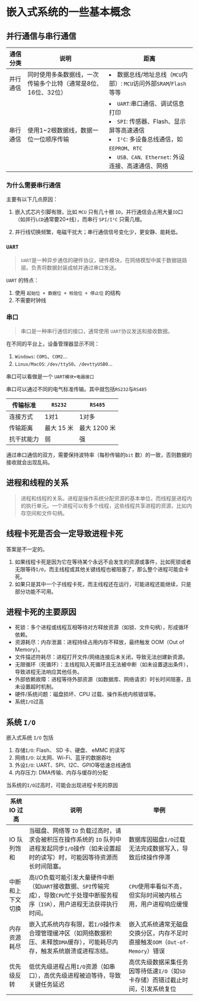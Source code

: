 # 嵌入式系统的一些基本概念

## 并行通信与串行通信

|通信分类|说明|距离|
|-|-|-|
|并行通信|同时使用多条数据线，一次传输多个比特（通常是8位、16位、32位）|<li>数据总线/地址总线（`MCU`内部）: `MCU`访问外部`SRAM`/`Flash` 等等|
|串行通信|使用1~2根数据线，数据一位一位顺序传输|<li> `UART`:串口通信、调试信息打印 <li> `SPI`: 传感器、Flash、显示屏等高速通信 <li> `I²C`: 多设备总线通信，如 `EEPROM`、`RTC`<li> `USB、CAN、Ethernet`: 外设连接、高速通信、网络|


### 为什么需要串行通信

主要有以下几点原因：

1. 嵌入式芯片引脚有限，比如 `MCU` 只有几十根 `IO`，并行通信会占用大量`IO`口（如并行`LCD`通常要20+线），而串行 `SPI/I²C` 只需几根。

2. 并行线切换频繁，电磁干扰大；串行通信信号变化少，更安静、能耗低。


### `UART`

> `UART`是一种异步通信的硬件协议，硬件模块，在网络模型中属于数据链路层。负责将数据封装成帧并通过串口发送。

`UART` 的特点：
1. 使用 `起始位 + 数据位 + 校验位 + 停止位` 的结构
2. 不需要时钟线

### 串口

> 串口是一种串行通信的接口，通常使用 `UART`协议发送和接收数据。

在不同的平台上，设备管理器显示不同：

1. `Windows`: `COM1`、`COM2`...
2. `Linux/MacOS`: `/dev/ttyS0`、`/devttyUSB0`...

串口可以看做是一个 `UART模块+电器接口`

串口可以通过不同的电气标准传输。其中就包括`RS232`与`RS485`

|传输标准|`RS232`|`RS485`|
|-|-|-|
|连接方式|1对1|1对多|
|传输距离|最大 15 米|最大 1200 米|
|抗干扰能力|弱|强|

通过串口通信的双方，需要保持波特率（每秒传输的`bit` 数）的一致，否则数据的接收就会出现乱码。




## 进程和线程的关系

> 进程和线程的关系。进程是操作系统分配资源的基本单位，而线程是进程内的执行单元。一个进程可以有多个线程，这些线程共享进程的资源，比如内存空间和文件句柄。

## 线程卡死是否会一定导致进程卡死

答案是不一定的。

1. 如果线程卡死是因为它在等待某个永远不会发生的资源或事件，比如死锁或者无限等待`I/O`，而主线程或其他关键线程也被阻塞了，那么整个进程可能会卡死。
2. 如果只是其中一个子线程卡死，而主线程还在运行，可能进程还能继续，只是部分功能不可用。


## 进程卡死的主要原因

- 死锁：多个进程或线程互相等待对方释放资源（如锁、文件句柄），形成循环依赖。
- 资源耗尽：内存泄漏：进程持续占用内存不释放，最终触发 OOM（Out of Memory）。
- 文件描述符耗尽：进程打开文件/网络连接后未关闭，导致无法创建新资源。
- 无限循环（死循环）：主线程陷入死循环且无法被中断（如未设置退出条件），导致进程无法响应其他任务。
- 外部依赖故障：进程等待外部资源（如数据库、网络请求）时长时间阻塞，且未设置超时机制。
- 硬件/系统问题：磁盘损坏、CPU 过载、操作系统内核错误等。
- 系统`I/O`过高

## 系统 `I/O`

嵌入式系统 `I/O` 包括 
1. 存储`I/O`: Flash、 SD 卡、硬盘、 eMMC 的读写
2. 网络`I/O`: 以太网、Wi-Fi、蓝牙的数据吞吐
3. 外设`I/O`: UART、SPI、I2C、GPIO等低速总线通信
4. 内存压力: DMA传输、内存与缓存的分配

当系统的`I/O`过高时，可能会出现进程卡死的原因


|系统 IO 过高|说明|举例|
|-|-|-|
|IO 队列饱和|当磁盘、网络等 `IO` 负载过高时，请求会被积压在操作系统的 `IO` 队列中进程发起同步`I/O`操作（如未设置超时的读写）时，可能因等待资源而长时间阻塞。|数据库因磁盘`I/O`过载无法完成数据写入，导致后续操作停滞|
|中断和上下文切换|高I/O负载可能引发大量硬件中断（如`UART`接收数据、`SPI`传输完成），导致`CPU`忙于处理中断服务程序（`ISR`），用户进程无法获得执行时间。|`CPU`使用率看似不高，但实际时间被内核占用，用户进程响应缓慢|
|内存资源耗尽|嵌入式系统内存有限，若`I/O`操作未合理管理缓冲区（如网络数据积压、未释放`DMA`缓存），可能耗尽内存，触发系统崩溃或进程冻结。|嵌入式系统通常无磁盘交换分区，内存不足时直接触发`OOM`（`Out-of-Memory`）错误|
|优先级反转|低优先级进程占用`I/O`资源（如串口），高优先级进程被迫等待，导致关键任务延迟|高优先级数据采集任务因等待低速`I/O`（如`SD`卡存储）而错过截止时间，引发系统复位|

